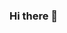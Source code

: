 ### Hi there 👋

<!--
**ashishdungdung/ashishdungdung** is a ✨ _special_ ✨ repository because its `README.md` (this file) appears on your GitHub profile.

Here are some ideas to get you started:

- 🔭 I’m currently working on ...
- 🌱 I’m currently learning Python, R, MyQL, SAS, Hadhoop ...
- 👯 I’m looking to collaborate on Open Source Projects ...
- 🤔 I’m looking for help with ...
- 💬 Ask me about Finance, Cryto...
- 📫 How to reach me: Website - https://ashishdungdung.com ...
- 😄 Pronouns: ...
- ⚡ Fun fact: Really Stupid...
-->
